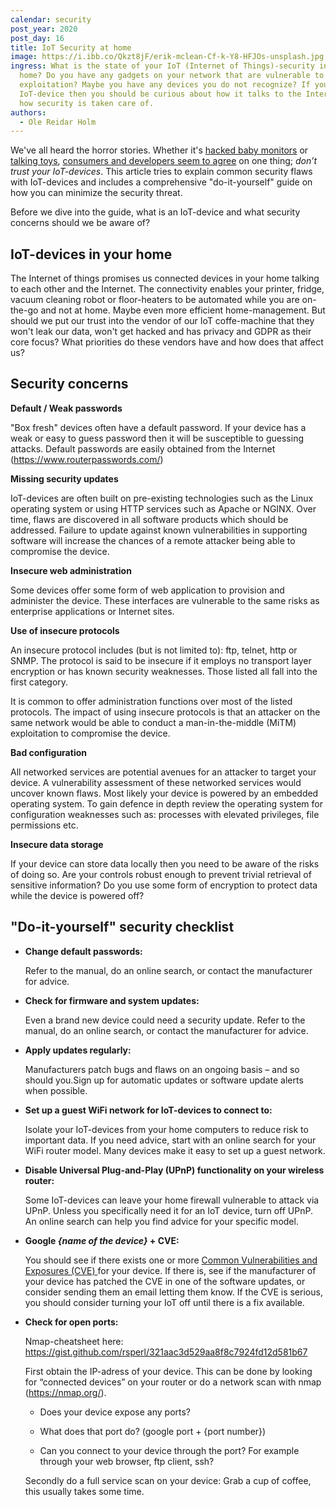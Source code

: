 ```yaml
---
calendar: security
post_year: 2020
post_day: 16
title: IoT Security at home
image: https://i.ibb.co/Qkzt8jF/erik-mclean-Cf-k-Y8-HFJOs-unsplash.jpg
ingress: What is the state of your IoT (Internet of Things)-security in your
  home? Do you have any gadgets on your network that are vulnerable to
  exploitation? Maybe you have any devices you do not recognize? If you own an
  IoT-device then you should be curious about how it talks to the Internet and
  how security is taken care of.
authors:
  - Ole Reidar Holm
---
```

We've all heard the horror stories. Whether it's [hacked baby monitors](https://www.nbcnews.com/news/us-news/stranger-hacks-baby-monitor-tells-child-i-love-you-n1090046) or [talking toys](<https://www.theguardian.com/technology/2017/nov/14/retailers-urged-to-withdraw-toys-that-allow-hackers-to-talk-to-children >), [consumers and developers seem to agree](<https://auth0.com/blog/surprised-turns-out-consumers-dont-trust-iot-security/ >) on one thing; *don’t trust your IoT-devices*. This article tries to explain common security flaws with IoT-devices and includes a comprehensive "do-it-yourself" guide on how you can minimize the security threat.

Before we dive into the guide, what is an IoT-device and what security concerns should we be aware of?

## IoT-devices in your home

The Internet of things promises us connected devices in your home talking to each other and the Internet. The connectivity enables your printer, fridge, vacuum cleaning robot or floor-heaters to be automated while you are on-the-go and not at home. Maybe even more efficient home-management. But should we put our trust into the vendor of our IoT coffe-machine that they won't leak our data, won't get hacked and has privacy and GDPR as their core focus? What priorities do these vendors have and how does that affect us?  

## Security concerns

**Default / Weak passwords**

"Box fresh" devices often have a default password. If your device has a weak or easy to guess password then it will be susceptible to guessing attacks. Default passwords are easily obtained from the Internet (https://www.routerpasswords.com/)

**Missing security updates**

IoT-devices are often built on pre-existing technologies such as the Linux operating system or using HTTP services such as Apache or NGINX. Over time, flaws are discovered in all software products which should be addressed. Failure to update against known vulnerabilities in supporting software will increase the chances of a remote attacker being able to compromise the device.

**Insecure web administration**

Some devices offer some form of web application to provision and administer the device. These interfaces are vulnerable to the same risks as enterprise applications or Internet sites. 

**Use of insecure protocols**

An insecure protocol includes (but is not limited to): ftp, telnet, http or SNMP. The protocol is said to be insecure if it employs no transport layer encryption or has known security weaknesses. Those listed all fall into the first category. 

It is common to offer administration functions over most of the listed protocols. The impact of using insecure protocols is that an attacker on the same network would be able to conduct a man-in-the-middle (MiTM) exploitation to compromise the device.

**Bad configuration**

All networked services are potential avenues for an attacker to target your device. A vulnerability assessment of these networked services would uncover known flaws. Most likely your device is powered by an embedded operating system. To gain defence in depth review the operating system for configuration weaknesses such as: processes with elevated privileges, file permissions etc. 

**Insecure data storage**

If your device can store data locally then you need to be aware of the risks of doing so. Are your controls robust enough to prevent trivial retrieval of sensitive information? Do you use some form of encryption to protect data while the device is powered off?

## "Do-it-yourself" security checklist

* **Change default passwords:** 

  Refer to the manual, do an online search, or contact the manufacturer for advice.
* **Check for firmware and system updates:** 

  Even a brand new device could need a security update. Refer to the manual, do an online search, or contact the manufacturer for advice.
* **Apply updates regularly:**

  Manufacturers patch bugs and flaws on an ongoing basis – and so should you.Sign up for automatic updates or software update alerts when possible.
* **Set up a guest WiFi network for IoT-devices to connect to:**

  Isolate your IoT-devices from your home computers to reduce risk to important data. If you need advice, start with an online search for your WiFi router model. Many devices make it easy to set up a guest network.
* **Disable Universal Plug-and-Play (UPnP) functionality on your wireless router:**

  Some IoT-devices can leave your home firewall vulnerable to attack via UPnP. Unless you specifically need it for an IoT device, turn off UPnP. An online search can help you find advice for your specific model.
* **Google *{name of the device}* + CVE:**

  You should see if there exists one or more [Common Vulnerabilities and Exposures (CVE) ](https://www.cvedetails.com/) for your device. If there is, see if the manufacturer of your device has patched the CVE in one of the software updates, or consider sending them an email letting them know. If the CVE is serious, you should consider turning your IoT off until there is a fix available. 


* **Check for open ports:**

  Nmap-cheatsheet here: https://gist.github.com/rsperl/321aac3d529aa8f8c7924fd12d581b67


  First obtain the IP-adress of your device. This can be done by looking for “connected devices” on your router or do a network scan with nmap (https://nmap.org/).


  * Does your device expose any ports? 

  * What does that port do? (google port + {port number})

  * Can you connect to your device through the port? For example through your web browser, ftp client, ssh?

  Secondly do a full service scan on your device: 
  Grab a cup of coffee, this usually takes some time.
